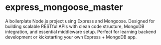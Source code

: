 # express_mongoose_master
A boilerplate Node.js project using Express and Mongoose. Designed for building scalable RESTful APIs with clean code structure, MongoDB integration, and essential middleware setup. Perfect for learning backend development or kickstarting your own Express + MongoDB app.
